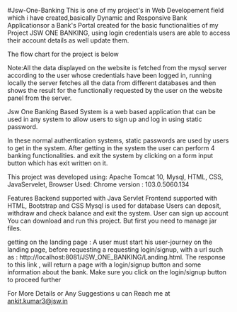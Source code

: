 #Jsw-One-Banking
This is one of my project's in Web Developement field which i have created,basically Dynamic and Responsive Bank Applicationsor a Bank's Portal created for the basic functionalities of my Project JSW ONE BANKING, using login credentials users are able to access their account details as well update them.

The flow chart for the project is below


Note:All the data displayed on the website is fetched from the mysql server according to the user whose credentials have been logged in, running locally the server fetches all the data from different databases and then shows the result for the functionally requested by the user on the website panel from the server.
 
Jsw One Banking Based System is a web based application that can be used in any system to allow users to sign up and log in using static password.
 
In these normal authentication systems, static passwords are used by users to get in the system. After getting in the system the user can perform 4 banking functionalities. and exit the system by clicking on a form input button which has exit written on it.
 
This project was developed using: Apache Tomcat 10, Mysql, HTML, CSS, JavaServelet,  Browser Used: Chrome version : 103.0.5060.134
 
Features
Backend supported with Java Servlet
Frontend supported with HTML, Bootstrap and CSS
Mysql is used for database
Users can deposit, withdraw and check balance and exit the system.
User can sign up account
You can download and run this project. But first you need to manage jar files.
 
 
getting on the landing  page : A user must start his user-journey on the landing page, before requesting a requesting login/signup, with a url such as : http://localhost:8081/JSW_ONE_BANKING/Landing.html. The response to this link , will return a page with a login/signup button and some information about the bank.
Make sure you click on the login/signup button to proceed further
 
For More Details or Any Suggestions u can Reach me at ankit.kumar3@jsw.in


